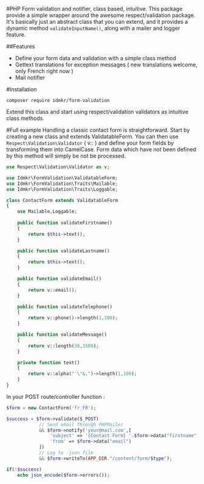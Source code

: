 #PHP Form validation and notifier, class based, intuitive.
This package provide a simple wrapper around the awesome respect/validation package. It's basically just an abstract class that you can extend, and it provides a dynamic method `validateInputName()`, along with a mailer and logger feature. 

##Features
- Define your form data and validation with a simple class method
- Gettext translations for exception messages ( new translations welcome, only French right now )
- Mail notifier

#Installation
```
composer require idmkr/form-validation
```
Extend this class and start using respect/validation validators as intuitive class methods.


#Full example
Handling a classic contact form is straightforward. Start by creating a new class and extends ValidatableForm. You can then use  `Respect\Validation\Validator` ( v:: ) and define your form fields by transforming them into CamelCase. 
Form data which have not been defined by this method will simply be not be processed.

```php
use Respect\Validation\Validator as v;

use Idmkr\FormValidation\ValidatableForm;
use Idmkr\FormValidation\Traits\Mailable;
use Idmkr\FormValidation\Traits\Loggable;

class ContactForm extends ValidatableForm
{
    use Mailable,Loggable;
    
    public function validateFirstname()
    {
        return $this->text();
    }

    public function validateLastname()
    {
        return $this->text();
    }

    public function validateEmail()
    {
        return v::email();
    }

    public function validateTelephone()
    {
        return v::phone()->length(1,100);
    }

    public function validateMessage()
    {
        return v::length(30,1500);
    }

    private function text()
    {
        return v::alpha("'\"&,")->length(1,100);
    }
}
```

In your POST route/controller function :

```php
$form = new ContactForm('fr_FR');

$success = $form->validate($_POST)
            // Send email through PHPMailer
            && $form->notify('your@mail.com',[
                'subject' => '{Contact Form} '.$form->data("firstname").' '.$form->data("lastname"),
                'from' => $form->data("email")
            ])
            // Log to .json file
            && $form->writeTo(APP_DIR."/content/form/$type");

if(!$success)
    echo json_encode($form->errors());
```

